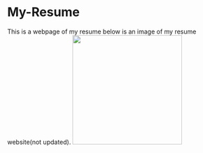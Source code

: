 # My-Resume
This is a webpage of my resume below is an image of my resume website(not updated).
<img src="" width=250><br>

